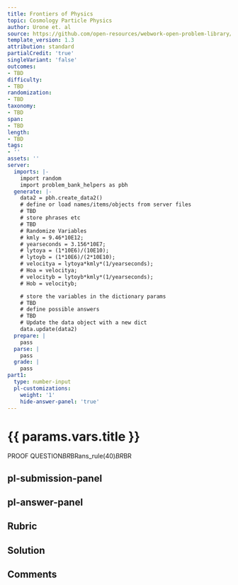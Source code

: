 ```yaml
---
title: Frontiers of Physics
topic: Cosmology Particle Physics
author: Urone et. al
source: https://github.com/open-resources/webwork-open-problem-library/tree/master/Contrib/BrockPhysics/College_Physics_Urone/34.Frontiers_of_Physics/34-01.Cosmology_Particle_Physics/NU_U17-34-01-016.pg
template_version: 1.3
attribution: standard
partialCredit: 'true'
singleVariant: 'false'
outcomes:
- TBD
difficulty:
- TBD
randomization:
- TBD
taxonomy:
- TBD
span:
- TBD
length:
- TBD
tags:
- ''
assets: ''
server:
  imports: |-
    import random
    import problem_bank_helpers as pbh
  generate: |-
    data2 = pbh.create_data2()
    # define or load names/items/objects from server files
    # TBD
    # store phrases etc
    # TBD
    # Randomize Variables
    # kmly = 9.46*10E12;
    # yearseconds = 3.156*10E7;
    # lytoya = (1*10E6)/(10E10);
    # lytoyb = (1*10E6)/(2*10E10);
    # velocitya = lytoya*kmly*(1/yearseconds);
    # Hoa = velocitya;
    # velocityb = lytoyb*kmly*(1/yearseconds);
    # Hob = velocityb;

    # store the variables in the dictionary params
    # TBD
    # define possible answers
    # TBD
    # Update the data object with a new dict
    data.update(data2)
  prepare: |
    pass
  parse: |
    pass
  grade: |
    pass
part1:
  type: number-input
  pl-customizations:
    weight: '1'
    hide-answer-panel: 'true'
---
```


# {{ params.vars.title }} 


PROOF QUESTION$BR$BRans_rule(40)$BR$BR


## pl-submission-panel 


## pl-answer-panel 


## Rubric 


## Solution 


## Comments 


